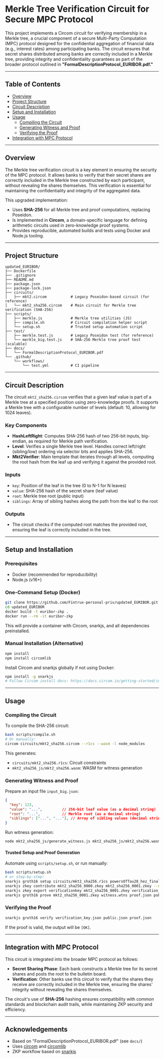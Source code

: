 # Merkle Tree Verification Circuit for Secure MPC Protocol

This project implements a Circom circuit for verifying membership in a Merkle tree, a crucial component of a secure Multi-Party Computation (MPC) protocol designed for the confidential aggregation of financial data (e.g., interest rates) among participating banks. The circuit ensures that secret shares distributed among banks are correctly included in a Merkle tree, providing integrity and confidentiality guarantees as part of the broader protocol outlined in **"FormalDescriptionProtocol\_EURIBOR.pdf."**

---

## Table of Contents

- [Overview](#overview)
- [Project Structure](#project-structure)
- [Circuit Description](#circuit-description)
- [Setup and Installation](#setup-and-installation)
- [Usage](#usage)
  - [Compiling the Circuit](#compiling-the-circuit)
  - [Generating Witness and Proof](#generating-witness-and-proof)
  - [Verifying the Proof](#verifying-the-proof)
- [Integration with MPC Protocol](#integration-with-mpc-protocol)

---

## Overview

The Merkle tree verification circuit is a key element in ensuring the security of the MPC protocol. It allows banks to verify that their secret shares are correctly included in the Merkle tree constructed by each participant, without revealing the shares themselves. This verification is essential for maintaining the confidentiality and integrity of the aggregated data.

This upgraded implementation:

- Uses **SHA-256** for all Merkle tree and proof computations, replacing Poseidon.
- Is implemented in **Circom**, a domain-specific language for defining arithmetic circuits used in zero-knowledge proof systems.
- Provides reproducible, automated builds and tests using Docker and Node.js tooling.

---

## Project Structure

```
updated_EURIBOR/
├── Dockerfile
├── .gitignore
├── README.md
├── package.json
├── package-lock.json
├── circuits/
│   ├── mkt2.circom           # Legacy Poseidon-based circuit (for reference)
│   └── mkt2_sha256.circom    # Main circuit for Merkle tree verification (SHA-256)
├── scripts/
│   ├── merkle.js             # Merkle tree utilities (JS)
│   ├── compile.sh            # Circuit compilation helper script
│   └── setup.sh              # Trusted setup automation script
├── test/
│   ├── merkle.test.js        # Legacy Poseidon test (for reference)
│   └── merkle_big.test.js    # SHA-256 Merkle tree proof test (scalable)
├── docs/
│   └── FormalDescriptionProtocol_EURIBOR.pdf
└── .github/
    └── workflows/
        └── test.yml          # CI pipeline
```

---

## Circuit Description

The circuit `mkt2_sha256.circom` verifies that a given leaf value is part of a Merkle tree at a specified position using zero-knowledge proofs. It supports a Merkle tree with a configurable number of levels (default: 10, allowing for 1024 leaves).

### Key Components

- **HashLeftRight**: Computes SHA-256 hash of two 256-bit inputs, big-endian, as required for Merkle path verification.
- **Level**: Verifies a single Merkle tree level. Handles correct left/right (sibling/low) ordering via selector bits and applies SHA-256.
- **Mkt2Verifier**: Main template that iterates through all levels, computing the root hash from the leaf up and verifying it against the provided root.

### Inputs

- `key`: Position of the leaf in the tree (0 to N-1 for N leaves)
- `value`: SHA-256 hash of the secret share (leaf value)
- `root`: Merkle tree root (public input)
- `siblings`: Array of sibling hashes along the path from the leaf to the root

### Outputs

- The circuit checks if the computed root matches the provided root, ensuring the leaf is correctly included in the tree.

---

## Setup and Installation

### Prerequisites

- Docker (recommended for reproducibility)
- Node.js (v16+)

### One-Command Setup (Docker)

```bash
git clone https://github.com/Fintrux-personal-priv/updated_EURIBOR.git
cd updated_EURIBOR
docker build -t euribor-zkp .
docker run --rm -it euribor-zkp
```

This will provide a container with Circom, snarkjs, and all dependencies preinstalled.

### Manual Installation (Alternative)

```bash
npm install
npm install circomlib
```

Install Circom and snarkjs globally if not using Docker:

```bash
npm install -g snarkjs
# Follow Circom install docs: https://docs.circom.io/getting-started/installation/
```

---

## Usage

### Compiling the Circuit

To compile the SHA-256 circuit:

```bash
bash scripts/compile.sh
# Or manually:
circom circuits/mkt2_sha256.circom --r1cs --wasm -l node_modules
```

This generates:

- `circuits/mkt2_sha256.r1cs`: Circuit constraints
- `mkt2_sha256_js/mkt2_sha256.wasm`: WASM for witness generation

### Generating Witness and Proof

Prepare an input file `input_big.json`:

```json
{
  "key": 123,
  "value": "...",         // 256-bit leaf value (as a decimal string)
  "root": "...",          // Merkle root (as a decimal string)
  "siblings": ["...", "..."], // Array of sibling values (decimal strings)
}
```

Run witness generation:

```bash
node mkt2_sha256_js/generate_witness.js mkt2_sha256_js/mkt2_sha256.wasm input_big.json witness.wtns
```

#### Trusted Setup and Proof Generation

Automate using `scripts/setup.sh`, or run manually:

```bash
bash scripts/setup.sh
# or step-by-step:
snarkjs groth16 setup circuits/mkt2_sha256.r1cs powersOfTau28_hez_final_10.ptau mkt2_sha256_0000.zkey
snarkjs zkey contribute mkt2_sha256_0000.zkey mkt2_sha256_0001.zkey --name="1st Contributor" -v -e="random text"
snarkjs zkey export verificationkey mkt2_sha256_0001.zkey verification_key.json
snarkjs groth16 prove mkt2_sha256_0001.zkey witness.wtns proof.json public.json
```

### Verifying the Proof

```bash
snarkjs groth16 verify verification_key.json public.json proof.json
```

If the proof is valid, the output will be `[OK]`.

---

## Integration with MPC Protocol

This circuit is integrated into the broader MPC protocol as follows:

- **Secret Sharing Phase**: Each bank constructs a Merkle tree for its secret shares and posts the root to the bulletin board.
- **Verification**: Other banks use this circuit to verify that the shares they receive are correctly included in the Merkle tree, ensuring the shares' integrity without revealing the shares themselves.

The circuit's use of **SHA-256** hashing ensures compatibility with common standards and blockchain audit trails, while maintaining ZKP security and efficiency.

---

## Acknowledgements

- Based on "FormalDescriptionProtocol\_EURIBOR.pdf" (see `docs/`)
- Uses [circom](https://github.com/iden3/circom) and [circomlib](https://github.com/iden3/circomlib)
- ZKP workflow based on [snarkjs](https://github.com/iden3/snarkjs)

